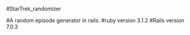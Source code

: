 #StarTrek_randomizer


#A random episode generator in rails.
#ruby version 3.1.2
#Rails version 7.0.3
